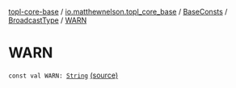 [topl-core-base](../../../index.md) / [io.matthewnelson.topl_core_base](../../index.md) / [BaseConsts](../index.md) / [BroadcastType](index.md) / [WARN](./-w-a-r-n.md)

# WARN

`const val WARN: `[`String`](https://kotlinlang.org/api/latest/jvm/stdlib/kotlin/-string/index.html) [(source)](https://github.com/05nelsonm/TorOnionProxyLibrary-Android/blob/master/topl-core-base/src/main/java/io/matthewnelson/topl_core_base/BaseConsts.kt#L53)